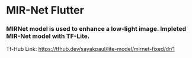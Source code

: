 # MIR-Net Flutter

### MIRNet model is used to enhance a low-light image. Impleted MIR-Net model with TF-Lite. 


Tf-Hub Link: https://tfhub.dev/sayakpaul/lite-model/mirnet-fixed/dr/1
